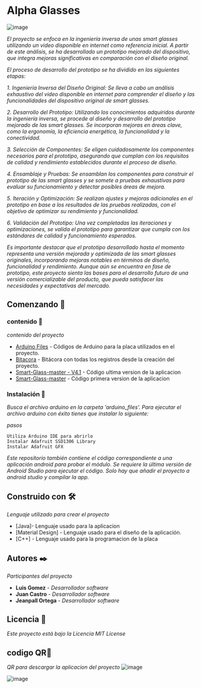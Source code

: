 # Alpha Glasses
![image](https://github.com/Jeanpall/Alpha_Glasses/assets/110853639/0baacbec-1e70-4874-856a-ae9e0e2f28a6)

_El proyecto se enfoca en la ingeniería inversa de unas smart glasses utilizando un video disponible en internet como referencia inicial. A partir de este análisis, se ha desarrollado un prototipo mejorado del dispositivo, que integra mejoras significativas en comparación con el diseño original._

_El proceso de desarrollo del prototipo se ha dividido en las siguientes etapas:_

_1. Ingeniería Inversa del Diseño Original: Se lleva a cabo un análisis exhaustivo del video disponible en internet para comprender el diseño y las funcionalidades del dispositivo original de smart glasses._

_2. Desarrollo del Prototipo: Utilizando los conocimientos adquiridos durante la ingeniería inversa, se procede al diseño y desarrollo del prototipo mejorado de las smart glasses. Se incorporan mejoras en áreas clave, como la ergonomía, la eficiencia energética, la funcionalidad y la conectividad._

_3. Selección de Componentes: Se eligen cuidadosamente los componentes necesarios para el prototipo, asegurando que cumplan con los requisitos de calidad y rendimiento establecidos durante el proceso de diseño._

_4. Ensamblaje y Pruebas: Se ensamblan los componentes para construir el prototipo de las smart glasses y se somete a pruebas exhaustivas para evaluar su funcionamiento y detectar posibles áreas de mejora._

_5. Iteración y Optimización: Se realizan ajustes y mejoras adicionales en el prototipo en base a los resultados de las pruebas realizadas, con el objetivo de optimizar su rendimiento y funcionalidad._

_6. Validación del Prototipo: Una vez completadas las iteraciones y optimizaciones, se valida el prototipo para garantizar que cumpla con los estándares de calidad y funcionamiento esperados._

_Es importante destacar que el prototipo desarrollado hasta el momento representa una versión mejorada y optimizada de las smart glasses originales, incorporando mejoras notables en términos de diseño, funcionalidad y rendimiento. Aunque aún se encuentra en fase de prototipo, este proyecto sienta las bases para el desarrollo futuro de una versión comercializable del producto, que pueda satisfacer las necesidades y expectativas del mercado._

## Comenzando 🚀

### contenido 📜
_contenido del proyecto_

* [Arduino Files](https://github.com/Jeanpall/Alpha_Glasses/tree/main/Arduino%20Files) - Códigos de Arduino para la placa utilizados en el proyecto.
* [Bitacora](https://github.com/Jeanpall/Alpha_Glasses/tree/main/Bitacora) -  Bitácora con todas los registros desde la creación del proyecto.
* [Smart-Glass-master - V4.1](https://github.com/Jeanpall/Alpha_Glasses/tree/main/Smart-Glass-master%20-%20V4.1) - Código ultima version de la aplicacion
* [Smart-Glass-master](https://github.com/Jeanpall/Alpha_Glasses/tree/main/Smart-Glass-master) - Código primera version de la aplicacion


### Instalación 🔧

_Busca el archivo arduino en la carpeta 'arduino_files'. Para ejecutar el archivo arduino con éxito tienes que instalar lo siguiente:_

_pasos_

```
Utiliza Arduino IDE para abrirlo
Instalar Adafruit SSD1306 Library
Instalar Adafruit GFX
```

_Este repositorio también contiene el código correspondiente a una aplicación android para probar el módulo. Se requiere la última versión de Android Studio para ejecutar el código. Solo hay que añadir el proyecto a android studio y compilar la app._

## Construido con 🛠️

_Lenguaje utilizado para crear el proyecto_

* [Java]- Lenguaje usado para la aplicacion
* [Material Design] - Lenguaje usado para el diseño de la aplicación.
* [C++] - Lenguaje usado para la programacion de la placa


## Autores ✒️

_Participantes del proyecto_

* **Luis Gomez** - *Desarrollador software* 
* **Juan Castro** - *Desarrollador software* 
* **Jeanpall Ortega** - *Desarrollador software* 

## Licencia 📄

_Este proyecto está bajo la Licencia MIT License_

## codigo QR📄
_QR para descargar la aplicacion del proyecto_
![image](https://github.com/Jeanpall/Alpha_Glasses/assets/110853639/73f9d151-0e4c-46d6-bc5b-448bc28957ac)



![image](https://github.com/Jeanpall/Alpha_Glasses/assets/110853639/f250db64-e0fd-4b07-94ae-27138f0a41da)




